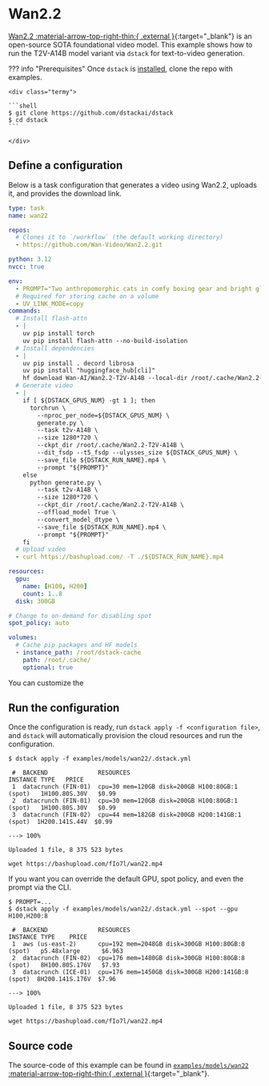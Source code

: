 # Wan2.2

[Wan2.2 :material-arrow-top-right-thin:{ .external }](https://github.com/Wan-Video/Wan2.2){:target="_blank"} is an open-source SOTA foundational video model. This example shows how to run the T2V-A14B model variant via `dstack` for text-to-video generation.

??? info "Prerequisites"
    Once `dstack` is [installed](https://dstack.ai/docs/installation), clone the repo with examples.

    <div class="termy">
 
    ```shell
    $ git clone https://github.com/dstackai/dstack
    $ cd dstack
    ```
 
    </div>

## Define a configuration

Below is a task configuration that generates a video using Wan2.2, uploads it, and provides the download link.

<div editor-title="examples/models/wan22/.dstack.yml"> 

```yaml
type: task
name: wan22

repos:
  # Clones it to `/workflow` (the default working directory)
  - https://github.com/Wan-Video/Wan2.2.git

python: 3.12
nvcc: true

env:
  - PROMPT="Two anthropomorphic cats in comfy boxing gear and bright gloves fight intensely on a spotlighted stage."
  # Required for storing cache on a volume
  - UV_LINK_MODE=copy
commands:
  # Install flash-attn
  - |
    uv pip install torch
    uv pip install flash-attn --no-build-isolation 
  # Install dependencies
  - |
    uv pip install . decord librosa
    uv pip install "huggingface_hub[cli]"
    hf download Wan-AI/Wan2.2-T2V-A14B --local-dir /root/.cache/Wan2.2-T2V-A14B
  # Generate video
  - |
    if [ ${DSTACK_GPUS_NUM} -gt 1 ]; then
      torchrun \
        --nproc_per_node=${DSTACK_GPUS_NUM} \
        generate.py \
        --task t2v-A14B \
        --size 1280*720 \
        --ckpt_dir /root/.cache/Wan2.2-T2V-A14B \
        --dit_fsdp --t5_fsdp --ulysses_size ${DSTACK_GPUS_NUM} \
        --save_file ${DSTACK_RUN_NAME}.mp4 \
        --prompt "${PROMPT}"
    else
      python generate.py \
        --task t2v-A14B \
        --size 1280*720 \
        --ckpt_dir /root/.cache/Wan2.2-T2V-A14B \
        --offload_model True \
        --convert_model_dtype \
        --save_file ${DSTACK_RUN_NAME}.mp4 \
        --prompt "${PROMPT}"
    fi
  # Upload video
  - curl https://bashupload.com/ -T ./${DSTACK_RUN_NAME}.mp4

resources: 
  gpu:
    name: [H100, H200]
    count: 1..8
  disk: 300GB

# Change to on-demand for disabling spot
spot_policy: auto

volumes:
  # Cache pip packages and HF models
  - instance_path: /root/dstack-cache
    path: /root/.cache/
    optional: true
```

</div>

You can customize the 

## Run the configuration

Once the configuration is ready, run `dstack apply -f <configuration file>`, and `dstack` will automatically provision the
cloud resources and run the configuration.

<div class="termy">

```shell
$ dstack apply -f examples/models/wan22/.dstack.yml

 #  BACKEND              RESOURCES                                        INSTANCE TYPE   PRICE
 1  datacrunch (FIN-01)  cpu=30 mem=120GB disk=200GB H100:80GB:1 (spot)   1H100.80S.30V   $0.99
 2  datacrunch (FIN-01)  cpu=30 mem=120GB disk=200GB H100:80GB:1 (spot)   1H100.80S.30V   $0.99
 3  datacrunch (FIN-02)  cpu=44 mem=182GB disk=200GB H200:141GB:1 (spot)  1H200.141S.44V  $0.99

---> 100%

Uploaded 1 file, 8 375 523 bytes

wget https://bashupload.com/fIo7l/wan22.mp4
```

</div>

If you want you can override the default GPU, spot policy, and even the prompt via the CLI.

<div class="termy">

```shell
$ PROMPT=...
$ dstack apply -f examples/models/wan22/.dstack.yml --spot --gpu H100,H200:8

 #  BACKEND              RESOURCES                                          INSTANCE TYPE    PRICE
 1  aws (us-east-2)      cpu=192 mem=2048GB disk=300GB H100:80GB:8 (spot)   p5.48xlarge      $6.963
 2  datacrunch (FIN-02)  cpu=176 mem=1480GB disk=300GB H100:80GB:8 (spot)   8H100.80S.176V   $7.93
 3  datacrunch (ICE-01)  cpu=176 mem=1450GB disk=300GB H200:141GB:8 (spot)  8H200.141S.176V  $7.96
 
---> 100%

Uploaded 1 file, 8 375 523 bytes

wget https://bashupload.com/fIo7l/wan22.mp4
```

</div>

## Source code

The source-code of this example can be found in
[`examples/models/wan22` :material-arrow-top-right-thin:{ .external }](https://github.com/dstackai/dstack/blob/master/examples/models/wan22){:target="_blank"}.
